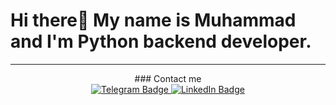 # Hi there👋 My name is Muhammad and I'm Python backend developer.
---
<div align="center">
  ### Contact me
  <div id="badges">
    <a href="https://t.me/MuhammadMlv_it">
      <img src="https://img.shields.io/badge/-telegram-red?color=white&logo=telegram&logoColor=blue" alt="Telegram Badge"/>
    </a>
    <a href="#">
      <img src="https://img.shields.io/badge/LinkedIn-blue?logo=linkedin&logoColor=white" alt="LinkedIn Badge"/>
    </a>
  </div>
</div>
